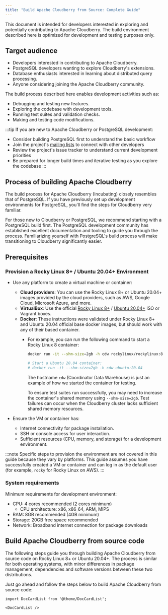 ```yaml
---
title: "Build Apache Cloudberry from Source: Complete Guide"
---
```


This document is intended for developers interested in exploring and potentially contributing to Apache Cloudberry. The build environment described here is optimized for development and testing purposes only.

## Target audience

- Developers interested in contributing to Apache Cloudberry.
- PostgreSQL developers wanting to explore Cloudberry's extensions.
- Database enthusiasts interested in learning about distributed query processing.
- Anyone considering joining the Apache Cloudberry community.

The build process described here enables development activities such as:

- Debugging and testing new features.
- Exploring the codebase with development tools.
- Running test suites and validation checks.
- Making and testing code modifications.

:::tip
If you are new to Apache Cloudberry or PostgreSQL development:

- Consider building PostgreSQL first to understand the basic workflow
- Join the project's [mailing lists](/community/mailing-lists) to connect with other developers
- Review the project's issue tracker to understand current development priorities
- Be prepared for longer build times and iterative testing as you explore the codebase
:::

## Process of building Apache Cloudberry

The build process for Apache Cloudberry (Incubating) closely resembles that of PostgreSQL. If you have previously set up development environments for PostgreSQL, you'll find the steps for Cloudberry very familiar. 

For those new to Cloudberry or PostgreSQL, we recommend starting with a PostgreSQL build first. The PostgreSQL development community has established excellent documentation and tooling to guide you through the process. Familiarizing yourself with PostgreSQL's build process will make transitioning to Cloudberry significantly easier.

## Prerequisites

### Provision a Rocky Linux 8+ / Ubuntu 20.04+ Environment

- Use any platform to create a virtual machine or container:

    - **Cloud providers**: You can use the Rocky Linux 8+ or Ubuntu 20.04+ images provided by the cloud providers, such as AWS, Google Cloud, Microsoft Azure, and more.
    - **VirtualBox**: Use the official [Rocky Linux 8+](https://rockylinux.org/download) / [Ubuntu 20.04+](https://ubuntu.com/download) ISO or Vagrant boxes.
    - **Docker**: These instructions were validated under Rocky Linux 8+ and Ubuntu 20.04 official base docker images, but should work with any of their based container. 
      - For example, you can run the following command to start a Rocky Linux 8 container:

        ```bash
        docker run -it --shm-size=2gb -h cdw rockylinux/rockylinux:8

        # Start a Ubuntu 20.04 container:
        # docker run -it --shm-size=2gb -h cdw ubuntu:20.04
        ```

        The hostname `cdw` (Coordinator Data Warehouse) is just an example of how we started the container for testing.

        To ensure test suites run successfully, you may need to increase the container's shared memory using `--shm-size=2gb`. Test failures can occur when the Cloudberry cluster lacks sufficient shared memory resources.

- Ensure the VM or container has:
    - Internet connectivity for package installation.
    - SSH or console access for user interaction.
    - Sufficient resources (CPU, memory, and storage) for a development environment.

:::note
Specific steps to provision the environment are not covered in this guide because they vary by platforms. This guide assumes you have successfully created a VM or container and can log in as the default user (for example, `rocky` for Rocky Linux on AWS).
:::

###  System requirements

Minimum requirements for development environment:

- CPU: 4 cores recommended (2 cores minimum)
  - CPU architecture: x86, x86_64, ARM, MIPS
- RAM: 8GB recommended (4GB minimum)
- Storage: 20GB free space recommended
- Network: Broadband internet connection for package downloads

## Build Apache Cloudberry from source code

The following steps guide you through building Apache Cloudberry from source code on Rocky Linux 8+ or Ubuntu 20.04+. The process is similar for both operating systems, with minor differences in package management, dependencies and software versions between these two distributions.

Just go ahead and follow the steps below to build Apache Cloudberry from source code:

```mdx-code-block
import DocCardList from '@theme/DocCardList';

<DocCardList />
```